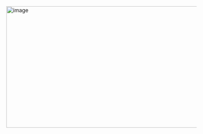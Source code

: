 <img width="1228" height="322" alt="image" src="https://github.com/user-attachments/assets/0c8f4550-5495-4aed-ac6e-e587dd2c7de4" />

